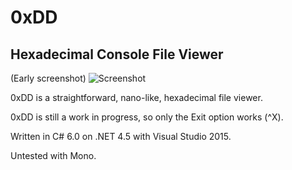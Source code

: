 # 0xDD
## Hexadecimal Console File Viewer

(Early screenshot)
![Screenshot](http://didi.wilomgfx.net/p/0xdd1.png)

0xDD is a straightforward, nano-like, hexadecimal file viewer.

0xDD is still a work in progress, so only the Exit option works (^X).

Written in C# 6.0 on .NET 4.5 with Visual Studio 2015.

Untested with Mono.